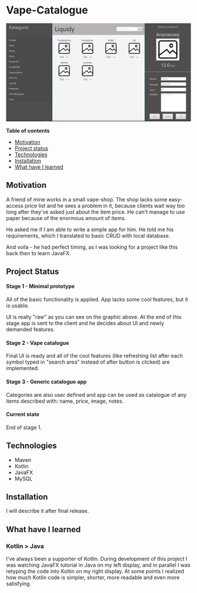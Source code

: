 # Vape-Catalogue

![](docs/1.png)

**Table of contents**

- [Motivation](#motivation)
- [Project status](#project-status)
- [Technologies](#technologies)
- [Installation](#installation)
- [What have I learned](#what-have-i-learned)

## Motivation

A friend of mine works in a small vape-shop. The shop lacks some easy-access price list and he sees a problem in it, because clients wait way too long after they've asked just about the item price. He can't manage to use paper because of the enormous amount of items. 

He asked me if I am able to write a simple app for him. He told me his requirements, which I translated to basic CRUD with local database. 

And voila - he had perfect timing, as I was looking for a project like this back then to learn JavaFX.

## Project Status

#### Stage 1 - Minimal prototype

All of the basic functionality is applied. App lacks some cool features, but it is usable. 

UI is really "raw" as you can see on the graphic above. At the end of this stage app is sent to the client and he decides about UI and newly demanded features.

#### Stage 2 - Vape catalogue

Final UI is ready and all of the cool features (like refreshing list after each symbol typed in "search area" instead of after button is clicked) are implemented.

#### Stage 3 - Generic catalogue app

Categories are also user defined and app can be used as catalogue of any items described with: name, price, image, notes.

#### Current state

End of stage 1.

## Technologies

- Maven
- Kotlin
- JavaFX
- MySQL

## Installation

I will describe it after final release.

## What have I learned

### Kotlin > Java

I've always been a supporter of Kotlin. During development of this project I was watching JavaFX tutorial in Java on my left display, and in parallel I was retyping the code into Koltin on my right display. At some points I realized how much Kotlin code is simpler, shorter, more readable and even more satisfying. 

